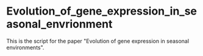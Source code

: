 # Evolution_of_gene_expression_in_seasonal_envrionment
This is the script for the paper "Evolution of gene expression in seasonal environments".
